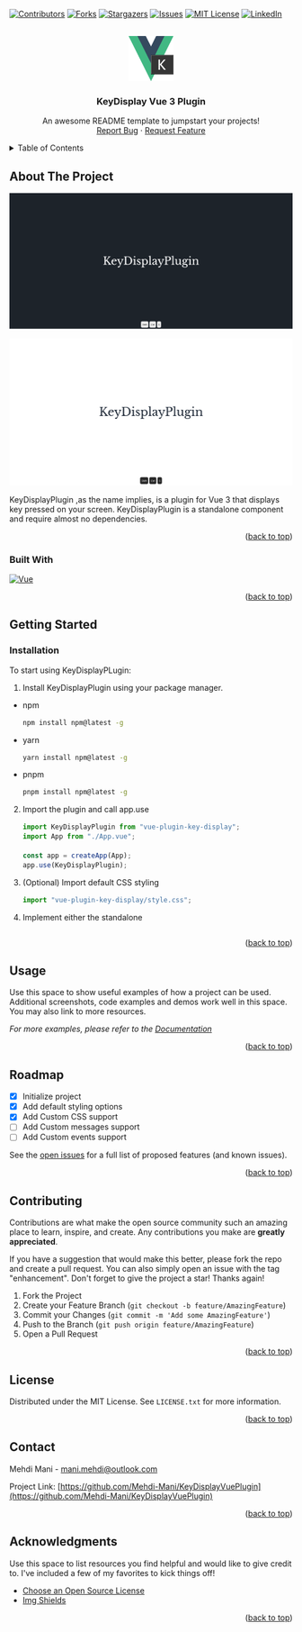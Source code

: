 <!-- Improved compatibility of back to top link: See: https://github.com/othneildrew/Best-README-Template/pull/73 -->

<a name="readme-top"></a>

<!--
*** Thanks for checking out the Best-README-Template. If you have a suggestion
*** that would make this better, please fork the repo and create a pull request
*** or simply open an issue with the tag "enhancement".
*** Don't forget to give the project a star!
*** Thanks again! Now go create something AMAZING! :D
-->

<!-- PROJECT SHIELDS -->
<!--
*** I'm using markdown "reference style" links for readability.
*** Reference links are enclosed in brackets [ ] instead of parentheses ( ).
*** See the bottom of this document for the declaration of the reference variables
*** for contributors-url, forks-url, etc. This is an optional, concise syntax you may use.
*** https://www.markdownguide.org/basic-syntax/#reference-style-links
-->

[![Contributors][contributors-shield]][contributors-url]
[![Forks][forks-shield]][forks-url]
[![Stargazers][stars-shield]][stars-url]
[![Issues][issues-shield]][issues-url]
[![MIT License][license-shield]][license-url]
[![LinkedIn][linkedin-shield]][linkedin-url]

<!-- PROJECT LOGO -->
<br />
<div align="center">
  <a href="https://github.com/Mehdi-Mani/KeyDisplayVuePlugin">
    <img src="images/vue-keyplugin.png" alt="Logo" width="80" height="80">
  </a>

  <h3 align="center">KeyDisplay Vue 3 Plugin</h3>

  <p align="center">
    An awesome README template to jumpstart your projects!
    <br />
    <a href="https://github.com/Mehdi-Mani/KeyDisplayVuePlugin/issues">Report Bug</a>
    ·
    <a href="https://github.com/Mehdi-Mani/KeyDisplayVuePlugin/issues">Request Feature</a>
  </p>
</div>

<!-- TABLE OF CONTENTS -->
<details>
  <summary>Table of Contents</summary>
  <ol>
    <li>
      <a href="#about-the-project">About The Project</a>
      <ul>
        <li><a href="#built-with">Built With</a></li>
      </ul>
    </li>
    <li>
      <a href="#getting-started">Getting Started</a>
      <ul>
        <li><a href="#prerequisites">Prerequisites</a></li>
        <li><a href="#installation">Installation</a></li>
      </ul>
    </li>
    <li><a href="#usage">Usage</a></li>
    <li><a href="#roadmap">Roadmap</a></li>
    <li><a href="#contributing">Contributing</a></li>
    <li><a href="#license">License</a></li>
    <li><a href="#contact">Contact</a></li>
    <li><a href="#acknowledgments">Acknowledgments</a></li>
  </ol>
</details>

<!-- ABOUT THE PROJECT -->

## About The Project

![Product Name Screen Shot][product-screenshot1]

![Product Name Screen Shot][product-screenshot2]

KeyDisplayPlugin ,as the name implies, is a plugin for Vue 3 that displays key pressed on your screen.
KeyDisplayPlugin is a standalone component and require almost no dependencies.

<p align="right">(<a href="#readme-top">back to top</a>)</p>

### Built With

[![Vue][Vue.js]][Vue-url]

<p align="right">(<a href="#readme-top">back to top</a>)</p>

<!-- GETTING STARTED -->

## Getting Started

### Installation

To start using KeyDisplayPLugin:

1. Install KeyDisplayPlugin using your package manager.

- npm
  ```sh
  npm install npm@latest -g
  ```
- yarn
  ```sh
  yarn install npm@latest -g
  ```
- pnpm
  ```sh
  pnpm install npm@latest -g
  ```

2. Import the plugin and call app.use

   ```ts
   import KeyDisplayPlugin from "vue-plugin-key-display";
   import App from "./App.vue";

   const app = createApp(App);
   app.use(KeyDisplayPlugin);
   ```

3. (Optional) Import default CSS styling

   ```ts
   import "vue-plugin-key-display/style.css";
   ```

4. Implement either the standalone

   ```ts

   ```

<p align="right">(<a href="#readme-top">back to top</a>)</p>

<!-- USAGE EXAMPLES -->

## Usage

Use this space to show useful examples of how a project can be used. Additional screenshots, code examples and demos work well in this space. You may also link to more resources.

_For more examples, please refer to the [Documentation](https://example.com)_

<p align="right">(<a href="#readme-top">back to top</a>)</p>

<!-- ROADMAP -->

## Roadmap

- [x] Initialize project
- [x] Add default styling options
- [x] Add Custom CSS support
- [ ] Add Custom messages support
- [ ] Add Custom events support

See the [open issues](https://github.com/othneildrew/Best-README-Template/issues) for a full list of proposed features (and known issues).

<p align="right">(<a href="#readme-top">back to top</a>)</p>

<!-- CONTRIBUTING -->

## Contributing

Contributions are what make the open source community such an amazing place to learn, inspire, and create. Any contributions you make are **greatly appreciated**.

If you have a suggestion that would make this better, please fork the repo and create a pull request. You can also simply open an issue with the tag "enhancement".
Don't forget to give the project a star! Thanks again!

1. Fork the Project
2. Create your Feature Branch (`git checkout -b feature/AmazingFeature`)
3. Commit your Changes (`git commit -m 'Add some AmazingFeature'`)
4. Push to the Branch (`git push origin feature/AmazingFeature`)
5. Open a Pull Request

<p align="right">(<a href="#readme-top">back to top</a>)</p>

<!-- LICENSE -->

## License

Distributed under the MIT License. See `LICENSE.txt` for more information.

<p align="right">(<a href="#readme-top">back to top</a>)</p>

<!-- CONTACT -->

## Contact

Mehdi Mani - mani.mehdi@outlook.com

Project Link: [https://github.com/Mehdi-Mani/KeyDisplayVuePlugin](https://github.com/Mehdi-Mani/KeyDisplayVuePlugin)

<p align="right">(<a href="#readme-top">back to top</a>)</p>

<!-- ACKNOWLEDGMENTS -->

## Acknowledgments

Use this space to list resources you find helpful and would like to give credit to. I've included a few of my favorites to kick things off!

- [Choose an Open Source License](https://choosealicense.com)
- [Img Shields](https://shields.io)

<p align="right">(<a href="#readme-top">back to top</a>)</p>

<!-- MARKDOWN LINKS & IMAGES -->
<!-- https://www.markdownguide.org/basic-syntax/#reference-style-links -->

[contributors-shield]: https://img.shields.io/github/contributors/Mehdi-Mani/KeyDisplayVuePlugin.svg?style=for-the-badge
[contributors-url]: https://github.com/Mehdi-Mani/KeyDisplayVuePlugin/graphs/contributors
[forks-shield]: https://img.shields.io/github/forks/Mehdi-Mani/KeyDisplayVuePlugin.svg?style=for-the-badge
[forks-url]: https://github.com/Mehdi-Mani/KeyDisplayVuePlugin/network/members
[stars-shield]: https://img.shields.io/github/stars/Mehdi-Mani/KeyDisplayVuePlugin.svg?style=for-the-badge
[stars-url]: https://github.com/Mehdi-Mani/KeyDisplayVuePlugin/stargazers
[issues-shield]: https://img.shields.io/github/issues/Mehdi-Mani/KeyDisplayVuePlugin.svg?style=for-the-badge
[issues-url]: https://github.com/Mehdi-Mani/KeyDisplayVuePlugin/issues
[license-shield]: https://img.shields.io/github/license/Mehdi-Mani/KeyDisplayVuePlugin.svg?style=for-the-badge
[license-url]: https://github.com/Mehdi-Mani/KeyDisplayVuePlugin/blob/master/LICENCE.txt
[linkedin-shield]: https://img.shields.io/badge/-LinkedIn-black.svg?style=for-the-badge&logo=linkedin&colorB=555
[linkedin-url]: https://www.linkedin.com/in/mehdi-mani/
[product-screenshot1]: images/exampleDark.png
[product-screenshot2]: images/exampleWhite.png
[Vue.js]: https://img.shields.io/badge/Vue.js-35495E?style=for-the-badge&logo=vuedotjs&logoColor=4FC08D
[Vue-url]: https://vuejs.org/
[Mitt-url]: https://github.com/developit/mitt
